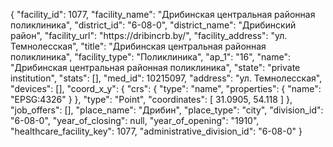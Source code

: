 {
    "facility_id": 1077,
    "facility_name": "Дрибинская центральная районная поликлиника",
    "district_id": "6-08-0",
    "district_name": "Дрибинский район",
    "facility_url": "https:\/\/dribincrb.by\/",
    "facility_address": "ул. Темнолесская",
    "title": "Дрибинская центральная районная поликлиника",
    "facility_type": "Поликлиника",
    "ap_1": "16",
    "name": "Дрибинская центральная районная поликлиника",
    "state": "private institution",
    "stats": [],
    "med_id": 10215097,
    "address": "ул. Темнолесская",
    "devices": [],
    "coord_x_y": {
        "crs": {
            "type": "name",
            "properties": {
                "name": "EPSG:4326"
            }
        },
        "type": "Point",
        "coordinates": [
            31.0905,
            54.118
        ]
    },
    "job_offers": [],
    "place_name": "Дрибин",
    "place_type": "city",
    "division_id": "6-08-0",
    "year_of_closing": null,
    "year_of_opening": "1910",
    "healthcare_facility_key": 1077,
    "administrative_division_id": "6-08-0"
}